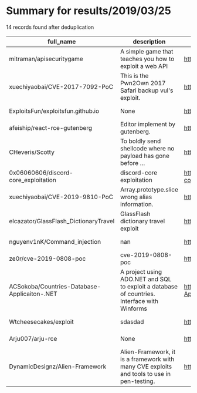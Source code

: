 
# Summary for results/2019/03/25
    
14 records found after deduplication

| full_name | description | html_url | matched_list | matched_count | pushed_at | size | stargazers_count | language | forks_count |
|----------------------------------------------|---------------------------------------------------------------------------------------------|-----------------------------------------------------------------|---------------------------------|-----------------|---------------------------|--------|--------------------|------------|---------------|
| mitraman/apisecuritygame | A simple game that teaches you how to exploit a web API | https://github.com/mitraman/apisecuritygame | ['exploit'] | 1 | 2019-03-25 04:52:52+00:00 | 765 | 2 | JavaScript | 0 |
| xuechiyaobai/CVE-2017-7092-PoC | This is the Pwn2Own 2017 Safari backup vul's exploit. | https://github.com/xuechiyaobai/CVE-2017-7092-PoC | ['cve poc', 'cve-2', 'exploit'] | 3 | 2019-03-25 02:38:06+00:00 | 3 | 116 | HTML | 28 |
| ExploitsFun/exploitsfun.github.io | None | https://github.com/ExploitsFun/exploitsfun.github.io | ['exploit'] | 1 | 2019-03-25 04:15:30+00:00 | 2 | 0 | HTML | 0 |
| afeiship/react-rce-gutenberg | Editor implement by gutenberg. | https://github.com/afeiship/react-rce-gutenberg | ['rce'] | 1 | 2019-03-25 09:15:13+00:00 | 924 | 1 | JavaScript | 0 |
| CHeveris/Scotty | To boldly send shellcode where no payload has gone before … | https://github.com/CHeveris/Scotty | ['shellcode'] | 1 | 2019-03-25 00:48:10+00:00 | 18 | 3 | PowerShell | 1 |
| 0x06060606/discord-core_exploitation | discord-core exploitation | https://github.com/0x06060606/discord-core_exploitation | ['exploit'] | 1 | 2019-03-25 20:37:48+00:00 | 28 | 1 | JavaScript | 0 |
| xuechiyaobai/CVE-2019-9810-PoC | Array.prototype.slice wrong alias information. | https://github.com/xuechiyaobai/CVE-2019-9810-PoC | ['cve poc', 'cve-2'] | 2 | 2019-03-25 02:41:43+00:00 | 2 | 68 | HTML | 14 |
| elcazator/GlassFlash_DictionaryTravel | GlassFlash dictionary travel exploit | https://github.com/elcazator/GlassFlash_DictionaryTravel | ['exploit'] | 1 | 2019-03-25 09:07:00+00:00 | 2 | 0 | Python | 0 |
| nguyenv1nK/Command_injection | nan | https://github.com/nguyenv1nK/Command_injection | ['command injection'] | 1 | 2019-03-25 09:14:00+00:00 | 71 | 0 | Python | 0 |
| ze0r/cve-2019-0808-poc | cve-2019-0808-poc | https://github.com/ze0r/cve-2019-0808-poc | ['cve poc', 'cve-2'] | 2 | 2019-03-25 12:10:40+00:00 | 13050 | 42 | C++ | 20 |
| ACSokoba/Countries-Database-Applicaiton-.NET | A project using ADO.NET and SQL to exploit a database of countries. Interface with Winforms | https://github.com/ACSokoba/Countries-Database-Applicaiton-.NET | ['exploit'] | 1 | 2019-03-25 12:18:57+00:00 | 153 | 0 | C# | 0 |
| Wtcheesecakes/exploit | sdasdad | https://github.com/Wtcheesecakes/exploit | ['exploit'] | 1 | 2019-03-25 14:35:23+00:00 | 27277 | 0 | Shell | 0 |
| Arju007/arju-rce | None | https://github.com/Arju007/arju-rce | ['rce'] | 1 | 2019-03-25 17:43:54+00:00 | 1 | 0 | Python | 0 |
| DynamicDesignz/Alien-Framework | Alien-Framework, it is a framework with many CVE exploits and tools to use in pen-testing. | https://github.com/DynamicDesignz/Alien-Framework | ['exploit'] | 1 | 2019-03-25 17:33:33+00:00 | 85 | 1 | Python | 0 |
